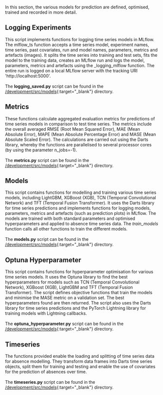 In this section, the various models for prediction are defined, optimised, trained and recorded in more detail.

## Logging Experiments
This script implements functions for logging time series models in MLflow. The mlflow_ts function accepts a time series model, experiment names, time series, past covariates, run and model names, parameters, metrics and artefacts (images). It splits the time series into training and test sets, fits the model to the training data, creates an MLflow run and logs the model, parameters, metrics and artefacts using the _logging_mlflow function. The entire run is logged on a local MLflow server with the tracking URI 'http://localhost:5000'.
<br>
<br>
<i class="fas fa-folder"></i> The **logging_saved.py** script can be found in the [/development/src/models](https://github.com/UHPDome/backend_mainpost/blob/main/development/src/models/logging_saved.py){:target="_blank"} directory. 

## Metrics
These functions calculate aggregated evaluation metrics for predictions of time series models in comparison to test time series. The metrics include the overall averaged RMSE (Root Mean Squared Error), MAE (Mean Absolute Error), MAPE (Mean Absolute Percentage Error) and MASE (Mean Absolute Scaled Error). The calculations are carried out using the Darts library, whereby the functions are parallelised to several processor cores (by using the parameter n_jobs=-1).
<br>
<br>
<i class="fas fa-folder"></i> The **metrics.py** script can be found in the [/development/src/models](https://github.com/UHPDome/backend_mainpost/blob/main/development/src/models/metrics.py){:target="_blank"} directory. 

## Models
This script contains functions for modelling and training various time series models, including LightGBM, XGBoost (XGB), TCN (Temporal Convolutional Network) and TFT (Temporal Fusion Transformer). It uses the Darts library for time series predictions and implements functions for logging models, parameters, metrics and artefacts (such as prediction plots) in MLflow. The models are trained with both standard parameters and optimised hyperparameters and applied to absence time series data. The *train_models* function calls all other functions to train the different models.
<br>
<br>
<i class="fas fa-folder"></i> The **models.py** script can be found in the [/development/src/models](https://github.com/UHPDome/backend_mainpost/blob/main/development/src/models/models.py){:target="_blank"} directory. 

## Optuna Hyperparameter
This script contains functions for hyperparameter optimisation for various time series models. It uses the Optuna library to find the best hyperparameters for models such as TCN (Temporal Convolutional Network), XGBoost (XGB), LightGBM and TFT (Temporal Fusion Transformer). The script defines objective functions that train the models and minimise the MASE metric on a validation set. The best hyperparameters found are then returned. The script also uses the Darts library for time series predictions and the PyTorch Lightning library for training models with Lightning callbacks.
<br>
<br>
<i class="fas fa-folder"></i> The **optuna_hyperparameter.py** script can be found in the [/development/src/models](https://github.com/UHPDome/backend_mainpost/blob/main/development/src/models/optuna_hyperparameter.py){:target="_blank"} directory.


## Timeseries
The functions provided enable the loading and splitting of time series data for absence modelling. They transform data frames into Darts time series objects, split them for training and testing and enable the use of covariates for the prediction of absences over time.
<br>
<br>
<i class="fas fa-folder"></i> The **timeseries.py** script can be found in the [/development/src/models](https://github.com/UHPDome/backend_mainpost/blob/main/development/src/models/timeseries.py){:target="_blank"} directory.
